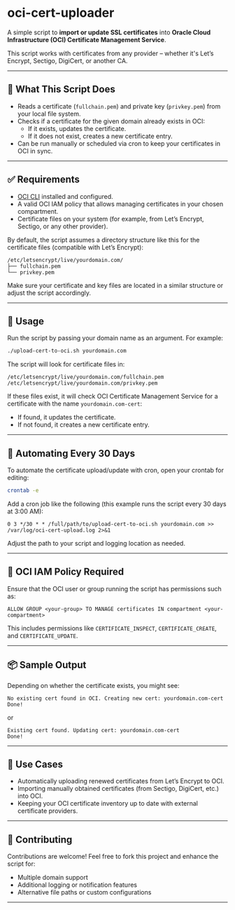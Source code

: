
# oci-cert-uploader

A simple script to **import or update SSL certificates** into **Oracle Cloud Infrastructure (OCI) Certificate Management Service**.

This script works with certificates from any provider – whether it's Let’s Encrypt, Sectigo, DigiCert, or another CA.

---

## 🔧 What This Script Does

- Reads a certificate (`fullchain.pem`) and private key (`privkey.pem`) from your local file system.
- Checks if a certificate for the given domain already exists in OCI:
  - If it exists, updates the certificate.
  - If it does not exist, creates a new certificate entry.
- Can be run manually or scheduled via cron to keep your certificates in OCI in sync.

---

## ✅ Requirements

- [OCI CLI](https://docs.oracle.com/en-us/iaas/Content/API/SDKDocs/cliinstall.htm) installed and configured.
- A valid OCI IAM policy that allows managing certificates in your chosen compartment.
- Certificate files on your system (for example, from Let’s Encrypt, Sectigo, or any other provider).

By default, the script assumes a directory structure like this for the certificate files (compatible with Let’s Encrypt):

```
/etc/letsencrypt/live/yourdomain.com/
├── fullchain.pem
└── privkey.pem
```

Make sure your certificate and key files are located in a similar structure or adjust the script accordingly.

---

## 🚀 Usage

Run the script by passing your domain name as an argument. For example:

```bash
./upload-cert-to-oci.sh yourdomain.com
```

The script will look for certificate files in:

```
/etc/letsencrypt/live/yourdomain.com/fullchain.pem
/etc/letsencrypt/live/yourdomain.com/privkey.pem
```

If these files exist, it will check OCI Certificate Management Service for a certificate with the name `yourdomain.com-cert`:
- If found, it updates the certificate.
- If not found, it creates a new certificate entry.

---

## 🔄 Automating Every 30 Days

To automate the certificate upload/update with cron, open your crontab for editing:

```bash
crontab -e
```

Add a cron job like the following (this example runs the script every 30 days at 3:00 AM):

```cron
0 3 */30 * * /full/path/to/upload-cert-to-oci.sh yourdomain.com >> /var/log/oci-cert-upload.log 2>&1
```

Adjust the path to your script and logging location as needed.

---

## 🔐 OCI IAM Policy Required

Ensure that the OCI user or group running the script has permissions such as:

```
ALLOW GROUP <your-group> TO MANAGE certificates IN compartment <your-compartment>
```

This includes permissions like `CERTIFICATE_INSPECT`, `CERTIFICATE_CREATE`, and `CERTIFICATE_UPDATE`.

---

## 📦 Sample Output

Depending on whether the certificate exists, you might see:

```text
No existing cert found in OCI. Creating new cert: yourdomain.com-cert
Done!
```

or

```text
Existing cert found. Updating cert: yourdomain.com-cert
Done!
```

---

## 💼 Use Cases

- Automatically uploading renewed certificates from Let’s Encrypt to OCI.
- Importing manually obtained certificates (from Sectigo, DigiCert, etc.) into OCI.
- Keeping your OCI certificate inventory up to date with external certificate providers.

---

## 🙌 Contributing

Contributions are welcome! Feel free to fork this project and enhance the script for:
- Multiple domain support
- Additional logging or notification features
- Alternative file paths or custom configurations

---

